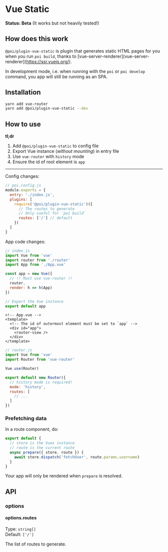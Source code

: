 # Vue Static

__Status: Beta__ (It works but not heavily tested!)

## How does this work

`@poi/plugin-vue-static` is plugin that generates static HTML pages for you when you run `poi build`, thanks to [vue-server-renderer](vue-server-renderer](https://ssr.vuejs.org/).

In development mode, i.e. when running with the `poi` or `poi develop` command, you app will still be running as an SPA.

## Installation

```bash
yarn add vue-router
yarn add @poi/plugin-vue-static --dev
```

## How to use

__tl;dr__

1. Add `@poi/plugin-vue-static` to config file
2. Export Vue instance (_without mounting_) in entry file
3. Use `vue-router` with `history` mode
4. Ensure the id of root element is `app`

---

Config changes:

```js
// poi.config.js
module.exports = {
  entry: './index.js',
  plugins: [
    require('@poi/plugin-vue-static')({
      // The routes to generate
      // Only useful for `poi build`
      routes: ['/'] // default
    })
  ]
}
```

App code changes:

```js
// index.js
import Vue from 'vue'
import router from './router'
import App from './App.vue'

const app = new Vue({
  // !! Must use vue-router !!
  router,
  render: h => h(App)
})

// Export the Vue instance
export default app
```

```vue
<!-- App.vue -->
<template>
  <!-- The id of outermost element must be set to `app` -->
  <div id="app">
    <router-view />
  </div>
</template>
```

```js
// router.js
import Vue from 'vue'
import Router from 'vue-router'

Vue.use(Router)

export default new Router({
  // history mode is required!
  mode: 'history',
  routes: [
    // ...
  ]
})
```

### Prefetching data

In a route component, do:

```js
export default {
  // store is the Vuex instance
  // route is the current route
  async prepare({ store, route }) {
    await store.dispatch('fetchUser', route.params.username)
  }
}
```

Your app will only be rendered when `prepare` is resolved.

## API

### options

#### options.routes

Type: `string[]`<br>
Default: `['/']`

The list of routes to generate.
